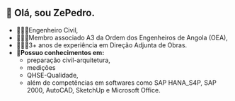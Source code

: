 ## 👋 Olá, sou ZePedro.
- 👨🏾‍🎓Engenheiro Civil,
- 👷🏾‍♂️Membro associado A3 da Ordem dos Engenheiros de Angola (OEA),
- 👷🏾‍♂️3+ anos de experiência em Direção Adjunta de Obras.
- **👀Possuo conhecimentos em:**
  * preparação civil-arquitetura,
  * medições
  * QHSE-Qualidade,
  * além de competências em softwares como SAP HANA_S4P, SAP 2000, AutoCAD, SketchUp e Microsoft Office.
<!---
ZePedro7/ZePedro7 is a ✨ special ✨ repository because its `README.md` (this file) appears on your GitHub profile.
You can click the Preview link to take a look at your changes.
--->
